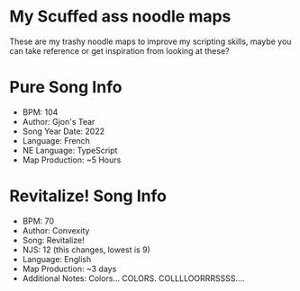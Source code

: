 # My Scuffed ass noodle maps
These are my trashy noodle maps to improve my scripting skills, maybe you can take reference or get inspiration from looking at these?
# Pure Song Info
* BPM: 104
* Author: Gjon's Tear
* Song Year Date: 2022
* Language: French
* NE Language: TypeScript
* Map Production: ~5 Hours

# Revitalize! Song Info
* BPM: 70
* Author: Convexity
* Song: Revitalize!
* NJS: 12 (this changes, lowest is 9)
* Language: English
* Map Production: ~3 days
* Additional Notes: Colors... COLORS. COLLLLOORRRSSSS....
